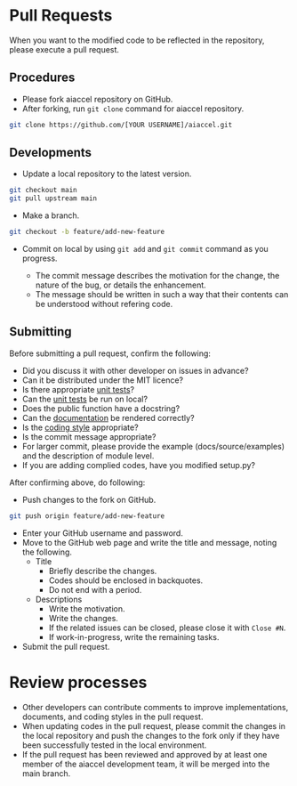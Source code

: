 # Pull Requests

When you want to the modified code to be reflected in the repository, please execute a pull request.

## Procedures

- Please fork aiaccel repository on GitHub.
- After forking, run `git clone` command for aiaccel repository.

~~~bash
git clone https://github.com/[YOUR USERNAME]/aiaccel.git
~~~

## Developments
- Update a local repository to the latest version.

~~~bash
git checkout main
git pull upstream main
~~~

- Make a branch.

~~~bash
git checkout -b feature/add-new-feature
~~~

- Commit on local by using `git add` and `git commit` command as you progress.

  - The commit message describes the motivation for the change, the nature of the bug, or details the enhancement.
  - The message should be written in such a way that their contents can be  understood without refering code.


## Submitting

Before submitting a pull request, confirm the following:
- Did you discuss it with other developer on issues in advance?
- Can it be distributed under the MIT licence?
- Is there appropriate [unit tests](#test)?
- Can the [unit tests](#test) be run on local?
- Does the public function have a docstring?
- Can the [documentation](#documentation-wip) be rendered correctly?
- Is the [coding style](#coding-style) appropriate?
- Is the commit message appropriate?
- For larger commit, please provide the example (docs/source/examples) and the description of module level.
- If you are adding complied codes, have you modified setup.py?

After confirming above, do following:
- Push changes to the fork on GitHub.

~~~bash
git push origin feature/add-new-feature
~~~

- Enter your GitHub username and password.
- Move to the GitHub web page and write the title and message, noting the following.
  - Title
    - Briefly describe the changes.
    - Codes should be enclosed in backquotes.
    - Do not end with a period.
  - Descriptions
    - Write the motivation.
    - Write the changes.
    - If the related issues can be closed, please close it with `Close #N`.
    - If work-in-progress, write the remaining tasks.
- Submit the pull request.

# Review processes

- Other developers can contribute comments to improve implementations, documents, and coding styles in the pull request.
- When updating codes in the pull request, please commit the changes in the local repository and push the changes to the fork only if they have been successfully tested in the local environment.
- If the pull request has been reviewed and approved by at least one member of the aiaccel development team, it will be merged into the main branch.
